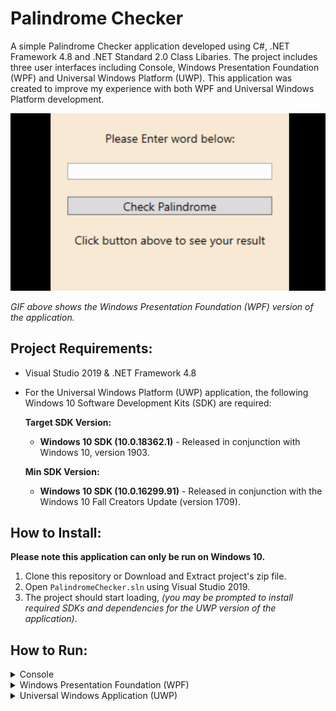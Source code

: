 # Palindrome Checker

A simple Palindrome Checker application developed using C#, .NET Framework 4.8 and .NET Standard 2.0 Class Libaries. The project includes three user interfaces including Console, Windows Presentation Foundation (WPF) and Universal Windows Platform (UWP). This application was created to improve my experience with both WPF and Universal Windows Platform development.

![GIF of application in action](Video/palindrome-checker.gif)

_GIF above shows the Windows Presentation Foundation (WPF) version of the application._

## Project Requirements:

* Visual Studio 2019 & .NET Framework 4.8
* For the Universal Windows Platform (UWP) application, the following Windows 10 Software Development Kits (SDK) are required:

  **Target SDK Version:**

  * **Windows 10 SDK (10.0.18362.1)** - Released in conjunction with Windows 10, version 1903.
  
  **Min SDK Version:**

  * **Windows 10 SDK (10.0.16299.91)** - Released in conjunction with the Windows 10 Fall Creators Update (version 1709).

## How to Install:

**Please note this application can only be run on Windows 10.**

1. Clone this repository or Download and Extract project's zip file.
2. Open `PalindromeChecker.sln` using Visual Studio 2019.
3. The project should start loading, _(you may be prompted to install required SDKs and dependencies for the UWP version of the application)_.

## How to Run:

<details>
  <summary>Console</summary>

1. Expand `UserInterface` folder.
2. Right click on `PalindromeChecker.UI.Console` and click `Set as StartUp Project`.
3. Press `Start` (Green Triangle at top of screen) and the application should load.
   </details>

<details>
  <summary>Windows Presentation Foundation (WPF)</summary>

  1. Expand `UserInterface` folder.
  2. Right click on `PalindromeChecker.UI.WPF` and click `Set as StartUp Project`.
  3. Press `Start` (Green Triangle at top of screen) and the application should load.
</details>

<details>
  <summary>Universal Windows Application (UWP)</summary>
  
  1. Expand `UserInterface` folder.
  2. Right click on `PalindromeChecker.UserInterface.UWP` and click `Set as StartUp Project`.
  3. Press `Start` (Green Triangle at top of screen) and the application should load.
</details>
